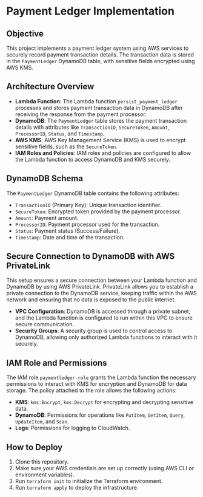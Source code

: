 # Payment Ledger Implementation

## Objective

This project implements a payment ledger system using AWS services to securely record payment transaction details. The transaction data is stored in the `PaymentLedger` DynamoDB table, with sensitive fields encrypted using AWS KMS.

## Architecture Overview

- **Lambda Function**: The Lambda function `persist_payment_ledger` processes and stores payment transaction data in DynamoDB after receiving the response from the payment processor.
- **DynamoDB**: The `PaymentLedger` table stores the payment transaction details with attributes like `TransactionID`, `SecureToken`, `Amount`, `ProcessorID`, `Status`, and `Timestamp`.
- **AWS KMS**: AWS Key Management Service (KMS) is used to encrypt sensitive fields, such as the `SecureToken`.
- **IAM Roles and Policies**: IAM roles and policies are configured to allow the Lambda function to access DynamoDB and KMS securely.

## DynamoDB Schema

The `PaymentLedger` DynamoDB table contains the following attributes:

- `TransactionID` (Primary Key): Unique transaction identifier.
- `SecureToken`: Encrypted token provided by the payment processor.
- `Amount`: Payment amount.
- `ProcessorID`: Payment processor used for the transaction.
- `Status`: Payment status (Success/Failure).
- `Timestamp`: Date and time of the transaction.

## Secure Connection to DynamoDB with AWS PrivateLink

This setup ensures a secure connection between your Lambda function and DynamoDB by using AWS PrivateLink. PrivateLink allows you to establish a private connection to the DynamoDB service, keeping traffic within the AWS network and ensuring that no data is exposed to the public internet.

- **VPC Configuration**: DynamoDB is accessed through a private subnet, and the Lambda function is configured to run within this VPC to ensure secure communication.
- **Security Groups**: A security group is used to control access to DynamoDB, allowing only authorized Lambda functions to interact with it securely.

## IAM Role and Permissions

The IAM role `paymentledger-role` grants the Lambda function the necessary permissions to interact with KMS for encryption and DynamoDB for data storage. The policy attached to the role allows the following actions:

- **KMS**: `kms:Encrypt`, `kms:Decrypt` for encrypting and decrypting sensitive data.
- **DynamoDB**: Permissions for operations like `PutItem`, `GetItem`, `Query`, `UpdateItem`, and `Scan`.
- **Logs**: Permissions for logging to CloudWatch.

## How to Deploy

1. Clone this repository.
2. Make sure your AWS credentials are set up correctly (using AWS CLI or environment variables).
3. Run `terraform init` to initialize the Terraform environment.
4. Run `terraform apply` to deploy the infrastructure.
